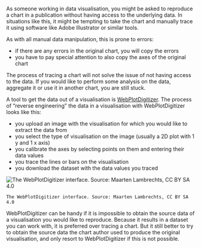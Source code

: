 As someone working in data visualisation, you might be asked to reproduce a chart in a publication without having access to the underlying data. In situations like this, it might be tempting to take the chart and manually trace it using software like Adobe Illustrator or similar tools.

As with all manual data manipulation, this is prone to errors:

- if there are any errors in the original chart, you will copy the errors
- you have to pay special attention to also copy the axes of the original chart

The process of tracing a chart will not solve the issue of not having access to the data. If you would like to perform some analysis on the data, aggregate it or use it in another chart, you are still stuck.

A tool to get the data out of a visualisation is [WebPlotDigitizer](https://automeris.io/WebPlotDigitizer/). The process of “reverse engineering” the data in a visualisation with WebPlotDigitizer looks like this:

- you upload an image with the visualisation for which you would like to extract the data from
- you select the type of visualisation on the image (usually a 2D plot with 1 y and 1 x axis)
- you calibrate the axes by selecting points on them and entering their data values
- you trace the lines or bars on the visualisation
- you download the dataset with the data values you traced
    
![The WebPlotDigitizer interface. Source: Maarten Lambrechts, CC BY SA 4.0](Reproducing%20and%20reusing%20visualisations%20f0a47303bda6460eb93956910177ad23/webplotdigitizer.png)
    
    The WebPlotDigitizer interface. Source: Maarten Lambrechts, CC BY SA 4.0
    

WebPlotDigitizer can be handy if it is impossible to obtain the source data of a visualisation you would like to reproduce. Because it results in a dataset you can work with, it is preferred over tracing a chart. But it still better to try to obtain the source data the chart author used to produce the original visualisation, and only resort to WebPlotDigitizer if this is not possible.